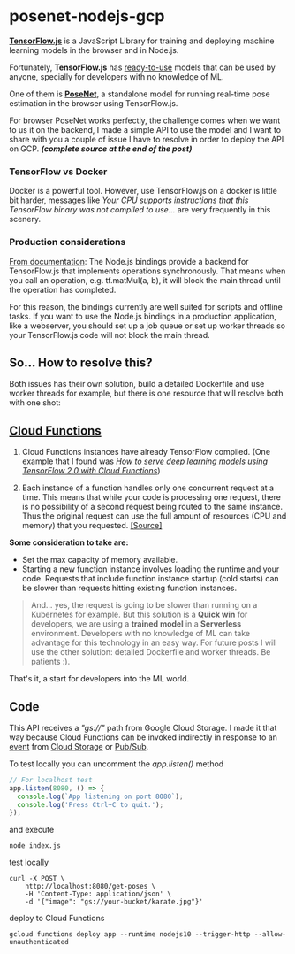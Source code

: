 # posenet-nodejs-gcp
[**TensorFlow.js**](https://www.tensorflow.org/js)  is a JavaScript Library for training and deploying machine learning models in the browser and in Node.js.

Fortunately, **TensorFlow.js** has [ready-to-use](https://www.tensorflow.org/js/models) models that can be used by anyone, specially for developers with no knowledge of ML.

One of them is [**PoseNet**](https://github.com/tensorflow/tfjs-models/tree/master/posenet), a standalone model for running real-time pose estimation in the browser using TensorFlow.js. 

For browser PoseNet works perfectly, the challenge comes when we want to us it on the backend, I made a simple API to use the model and I want to share with you a couple of issue I have to resolve in order to deploy the API on GCP. _**(complete source at the end of the post)**_

### **TensorFlow vs Docker**
Docker is a powerful tool. However, use TensorFlow.js on a docker is little bit harder, messages like _Your CPU supports instructions that this TensorFlow binary was not compiled to use..._ are very frequently in this scenery.  

### **Production considerations**
[From documentation](https://www.tensorflow.org/js/guide/nodejs#production_considerations): The Node.js bindings provide a backend for TensorFlow.js that implements operations synchronously. That means when you call an operation, e.g. tf.matMul(a, b), it will block the main thread until the operation has completed.

For this reason, the bindings currently are well suited for scripts and offline tasks. If you want to use the Node.js bindings in a production application, like a webserver, you should set up a job queue or set up worker threads so your TensorFlow.js code will not block the main thread.

## So... How to resolve this?

Both issues has their own solution, build a detailed Dockerfile and use worker threads for example, but there is one resource that will resolve both with one shot:
## [Cloud Functions](https://cloud.google.com/functions)

1. Cloud Functions instances have already TensorFlow compiled. (One example that I found was  [_How to serve deep learning models using TensorFlow 2.0 with Cloud Functions_](https://cloud.google.com/blog/products/ai-machine-learning/how-to-serve-deep-learning-models-using-tensorflow-2-0-with-cloud-functions))

2. Each instance of a function handles only one concurrent request at a time. This means that while your code is processing one request, there is no possibility of a second request being routed to the same instance. Thus the original request can use the full amount of resources (CPU and memory) that you requested. [[Source]](https://cloud.google.com/functions/docs/concepts/exec#auto-scaling_and_concurrency)

**Some consideration to take are:**
* Set the max capacity of memory available.
* Starting a new function instance involves loading the runtime and your code. Requests that include function instance startup (cold starts) can be slower than requests hitting existing function instances.

> And... yes, the request is going to be slower than running on a Kubernetes for example. But this solution is a **Quick win** for developers, we are using a **trained model** in a **Serverless** environment. 
> Developers with no knowledge of ML can take advantage for this technology in an easy way.
> For future posts I will use the other solution: detailed Dockerfile and worker threads. Be patients :).

That's it, a start for developers into the ML world.

## **Code**
This API receives a _"gs://"_ path from Google Cloud Storage.
I made it that way because Cloud Functions can be invoked indirectly in response to an [event](https://cloud.google.com/functions/docs/writing/background) from [Cloud Storage](https://cloud.google.com/functions/docs/writing/background#cloud-storage-example) or [Pub/Sub](https://cloud.google.com/functions/docs/writing/background#cloud-pubsub-example).

To test locally you can uncomment the _app.listen()_ method
```javascript
// For localhost test
app.listen(8080, () => {
  console.log(`App listening on port 8080`);
  console.log('Press Ctrl+C to quit.');
});
```

and execute
```shell
node index.js
```

test locally

```shell
curl -X POST \
	http://localhost:8080/get-poses \
	-H 'Content-Type: application/json' \
	-d '{"image": "gs://your-bucket/karate.jpg"}'
```

deploy to Cloud Functions
```shell
gcloud functions deploy app --runtime nodejs10 --trigger-http --allow-unauthenticated
```